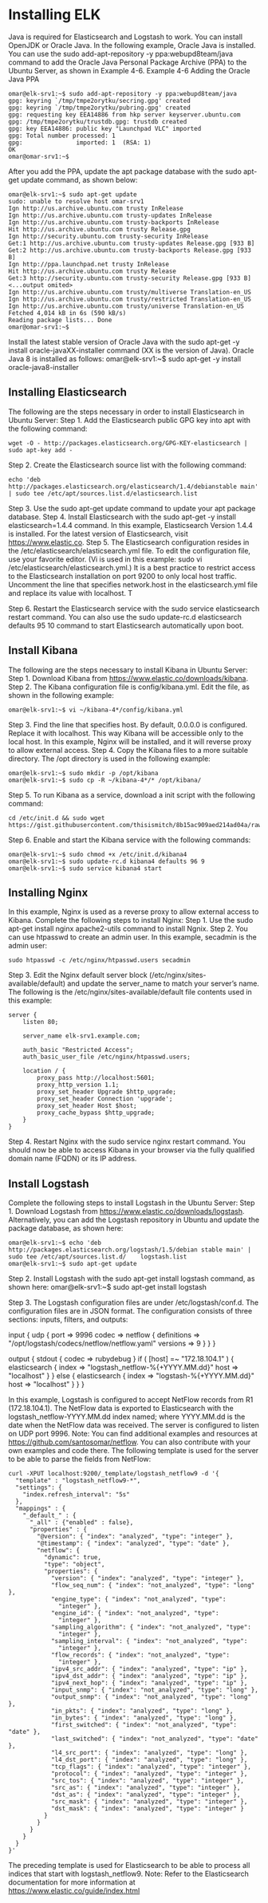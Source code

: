 # Installing ELK
Java is required for Elasticsearch and Logstash to work. You can install OpenJDK or Oracle Java. In the following example, Oracle Java is installed. You can use the sudo add-apt-repository -y ppa:webupd8team/java command to add the Oracle Java Personal Package Archive (PPA) to the Ubuntu Server, as shown in Example 4-6.
Example 4-6 Adding the Oracle Java PPA

    omar@elk-srv1:~$ sudo add-apt-repository -y ppa:webupd8team/java
    gpg: keyring `/tmp/tmpe2orytku/secring.gpg' created
    gpg: keyring `/tmp/tmpe2orytku/pubring.gpg' created
    gpg: requesting key EEA14886 from hkp server keyserver.ubuntu.com
    gpg: /tmp/tmpe2orytku/trustdb.gpg: trustdb created
    gpg: key EEA14886: public key "Launchpad VLC" imported
    gpg: Total number processed: 1
    gpg:               imported: 1  (RSA: 1)
    OK
    omar@omar-srv1:~$

After you add the PPA, update the apt package database with the sudo apt-get update command, as shown below:

    omar@elk-srv1:~$ sudo apt-get update
    sudo: unable to resolve host omar-srv1
    Ign http://us.archive.ubuntu.com trusty InRelease
    Ign http://us.archive.ubuntu.com trusty-updates InRelease
    Ign http://us.archive.ubuntu.com trusty-backports InRelease
    Hit http://us.archive.ubuntu.com trusty Release.gpg
    Ign http://security.ubuntu.com trusty-security InRelease
    Get:1 http://us.archive.ubuntu.com trusty-updates Release.gpg [933 B]
    Get:2 http://us.archive.ubuntu.com trusty-backports Release.gpg [933 B]
    Ign http://ppa.launchpad.net trusty InRelease
    Hit http://us.archive.ubuntu.com trusty Release
    Get:3 http://security.ubuntu.com trusty-security Release.gpg [933 B]
    <...output omited>
    Ign http://us.archive.ubuntu.com trusty/multiverse Translation-en_US
    Ign http://us.archive.ubuntu.com trusty/restricted Translation-en_US
    Ign http://us.archive.ubuntu.com trusty/universe Translation-en_US
    Fetched 4,014 kB in 6s (590 kB/s)
    Reading package lists... Done
    omar@omar-srv1:~$

Install the latest stable version of Oracle Java with the sudo apt-get -y install oracle-javaXX-installer command (XX is the version of Java). Oracle Java 8 is installed as follows:
    omar@elk-srv1:~$ sudo apt-get -y install oracle-java8-installer

## Installing Elasticsearch
The following are the steps necessary in order to install Elasticsearch in Ubuntu Server:
Step 1. Add the Elasticsearch public GPG key into apt with the following command:

    wget -O - http://packages.elasticsearch.org/GPG-KEY-elasticsearch | sudo apt-key add -

Step 2. Create the Elasticsearch source list with the following command:

    echo 'deb http://packages.elasticsearch.org/elasticsearch/1.4/debianstable main' | sudo tee /etc/apt/sources.list.d/elasticsearch.list

Step 3. Use the sudo apt-get update command to update your apt package database.
Step 4. Install Elasticsearch with the sudo apt-get -y install elasticsearch=1.4.4 command. In this example, Elasticsearch Version 1.4.4 is installed. For the latest version of Elasticsearch, visit https://www.elastic.co.
Step 5. The Elasticsearch configuration resides in the /etc/elasticsearch/elasticsearch.yml file. To edit the configuration file, use your favorite editor. (Vi is used in this example: sudo vi /etc/elasticsearch/elasticsearch.yml.) It is a best practice to restrict access to the Elasticsearch installation on port 9200 to only local host traffic. Uncomment the line that specifies network.host in the elasticsearch.yml file and replace its value with localhost. T

Step 6. Restart the Elasticsearch service with the sudo service elasticsearch restart command. You can also use the sudo update-rc.d elasticsearch defaults 95 10 command to start Elasticsearch automatically upon boot.

## Install Kibana
The following are the steps necessary to install Kibana in Ubuntu Server:
Step 1. Download Kibana from https://www.elastic.co/downloads/kibana.
Step 2. The Kibana configuration file is config/kibana.yml. Edit the file, as shown in the following example:

    omar@elk-srv1:~$ vi ~/kibana-4*/config/kibana.yml

Step 3. Find the line that specifies host. By default, 0.0.0.0 is configured. Replace it with localhost. This way Kibana will be accessible only to the local host. In this example, Nginx will be installed, and it will reverse proxy to allow external access.
Step 4. Copy the Kibana files to a more suitable directory. The /opt directory is used in the following example:

    omar@elk-srv1:~$ sudo mkdir -p /opt/kibana
    omar@elk-srv1:~$ sudo cp -R ~/kibana-4*/* /opt/kibana/

Step 5. To run Kibana as a service, download a init script with the following command:

    cd /etc/init.d && sudo wget https://gist.githubusercontent.com/thisismitch/8b15ac909aed214ad04a/raw/bce61d85643c2dcdfbc2728c55a41dab444dca20/kibana4

Step 6. Enable and start the Kibana service with the following commands:

    omar@elk-srv1:~$ sudo chmod +x /etc/init.d/kibana4
    omar@elk-srv1:~$ sudo update-rc.d kibana4 defaults 96 9
    omar@elk-srv1:~$ sudo service kibana4 start

## Installing Nginx
In this example, Nginx is used as a reverse proxy to allow external access to Kibana. Complete the following steps to install Nginx:
Step 1. Use the sudo apt-get install nginx apache2-utils command to install Ngnix.
Step 2. You can use htpasswd to create an admin user. In this example, secadmin is the admin user:

    sudo htpasswd -c /etc/nginx/htpasswd.users secadmin

Step 3. Edit the Nginx default server block (/etc/nginx/sites-available/default) and update the server_name to match your server’s name. The following is the /etc/nginx/sites-available/default file contents used in this example:

    server {
        listen 80;
    
        server_name elk-srv1.example.com;
    
        auth_basic "Restricted Access";
        auth_basic_user_file /etc/nginx/htpasswd.users;
    
        location / {
            proxy_pass http://localhost:5601;
            proxy_http_version 1.1;
            proxy_set_header Upgrade $http_upgrade;
            proxy_set_header Connection 'upgrade';
            proxy_set_header Host $host;
            proxy_cache_bypass $http_upgrade;
        }
    }

Step 4. Restart Nginx with the sudo service nginx restart command.
You should now be able to access Kibana in your browser via the fully qualified domain name (FQDN) or its IP address.

## Install Logstash
Complete the following steps to install Logstash in the Ubuntu Server:
Step 1. Download Logstash from https://www.elastic.co/downloads/logstash. Alternatively, you can add the Logstash repository in Ubuntu and update the package database, as shown here:

    omar@elk-srv1:~$ echo 'deb http://packages.elasticsearch.org/logstash/1.5/debian stable main' | sudo tee /etc/apt/sources.list.d/    logstash.list 
    omar@elk-srv1:~$ sudo apt-get update

Step 2. Install Logstash with the sudo apt-get install logstash command, as shown here:
    omar@elk-srv1:~$ sudo apt-get install logstash

Step 3. The Logstash configuration files are under /etc/logstash/conf.d. The configuration files are in JSON format. The configuration consists of three sections: inputs, filters, and outputs:

input {
    udp {
      port => 9996
      codec => netflow {
        definitions => "/opt/logstash/codecs/netflow/netflow.yaml"
        versions => 9
      }
    }
  }

  output {
    stdout { codec => rubydebug }
    if ( [host] =~ "172.18.104.1" ) {
      elasticsearch {
        index => "logstash_netflow-%{+YYYY.MM.dd}"
        host => "localhost"
      }
    } else {
      elasticsearch {
        index => "logstash-%{+YYYY.MM.dd}"
        host => "localhost"
      }
    }
  }

In this example, Logstash is configured to accept NetFlow records from R1 (172.18.104.1). The NetFlow data is exported to Elasticsearch with the logstash_netflow-YYYY.MM.dd index named; where YYYY.MM.dd is the date when the NetFlow data was received. The server is configured to listen on UDP port 9996.
Note: You can find additional examples and resources at https://github.com/santosomar/netflow. You can also contribute with your own examples and code there.
The following template is used for the server to be able to parse the fields from NetFlow:

    curl -XPUT localhost:9200/_template/logstash_netflow9 -d '{
      "template" : "logstash_netflow9-*",
      "settings": {
        "index.refresh_interval": "5s"
      },
      "mappings" : {
        "_default_" : {
          "_all" : {"enabled" : false},
          "properties" : {
            "@version": { "index": "analyzed", "type": "integer" },
            "@timestamp": { "index": "analyzed", "type": "date" },
            "netflow": {
              "dynamic": true,
              "type": "object",
              "properties": {
                "version": { "index": "analyzed", "type": "integer" },
                "flow_seq_num": { "index": "not_analyzed", "type": "long" },
                "engine_type": { "index": "not_analyzed", "type":
                  "integer" },
                "engine_id": { "index": "not_analyzed", "type":
                  "integer" },
                "sampling_algorithm": { "index": "not_analyzed", "type":
                  "integer" },
                "sampling_interval": { "index": "not_analyzed", "type":
                  "integer" },
                "flow_records": { "index": "not_analyzed", "type":
                  "integer" },
                "ipv4_src_addr": { "index": "analyzed", "type": "ip" },
                "ipv4_dst_addr": { "index": "analyzed", "type": "ip" },
                "ipv4_next_hop": { "index": "analyzed", "type": "ip" },
                "input_snmp": { "index": "not_analyzed", "type": "long" },
                "output_snmp": { "index": "not_analyzed", "type": "long" },
                "in_pkts": { "index": "analyzed", "type": "long" },
                "in_bytes": { "index": "analyzed", "type": "long" },
                "first_switched": { "index": "not_analyzed", "type": "date" },
                "last_switched": { "index": "not_analyzed", "type": "date" },
                "l4_src_port": { "index": "analyzed", "type": "long" },
                "l4_dst_port": { "index": "analyzed", "type": "long" },
                "tcp_flags": { "index": "analyzed", "type": "integer" },
                "protocol": { "index": "analyzed", "type": "integer" },
                "src_tos": { "index": "analyzed", "type": "integer" },
                "src_as": { "index": "analyzed", "type": "integer" },
                "dst_as": { "index": "analyzed", "type": "integer" },
                "src_mask": { "index": "analyzed", "type": "integer" },
                "dst_mask": { "index": "analyzed", "type": "integer" }
              }
            }
          }
        }
      }
    }'
    
The preceding template is used for Elasticsearch to be able to process all indices that start with logstash_netflow9.
Note: Refer to the Elasticsearch documentation for more information at https://www.elastic.co/guide/index.html 
